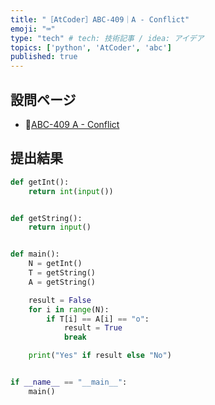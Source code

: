 ```yaml
---
title: "［AtCoder］ABC-409｜A - Conflict"
emoji: "⌨️"
type: "tech" # tech: 技術記事 / idea: アイデア
topics: ['python', 'AtCoder', 'abc']
published: true
---
```


## 設問ページ

- 🔗[ABC-409 A - Conflict](https://atcoder.jp/contests/abc409/tasks/abc409_a)

## 提出結果

```python
def getInt():
    return int(input())


def getString():
    return input()


def main():
    N = getInt()
    T = getString()
    A = getString()

    result = False
    for i in range(N):
        if T[i] == A[i] == "o":
            result = True
            break

    print("Yes" if result else "No")


if __name__ == "__main__":
    main()
```
